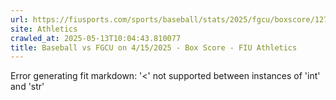 ```yaml
---
url: https://fiusports.com/sports/baseball/stats/2025/fgcu/boxscore/12761
site: Athletics
crawled_at: 2025-05-13T10:04:43.810077
title: Baseball vs FGCU on 4/15/2025 - Box Score - FIU Athletics
---
```


Error generating fit markdown: '<' not supported between instances of 'int' and 'str'